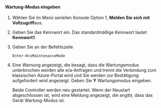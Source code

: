 <!--author=SharS last changed: 12/01/15-->

#### <a name="to-enter-maintenance-mode"></a>Wartung-Modus eingeben

1. Wählen Sie im Menü seriellen Konsole Option 1, **Melden Sie sich mit Vollzugriff**aus.

2. Geben Sie das Kennwort ein. Das standardmäßige Kennwort lautet **Kennwort1**.

3. Geben Sie an der Befehlszeile

     `Enter-HcsMaintenanceMode`

4. Eine Warnung angezeigt, die besagt, dass die Wartungsmodus unterbrochen werden alle e/a-Anfragen und trennt die Verbindung zum klassischen Azure-Portal wird und Sie werden zur Bestätigung aufgefordert wird angezeigt. Geben Sie **Y** Wartungsmodus eingeben.

    Beide Controller werden neu gestartet. Wenn der Neustart abgeschlossen ist, wird eine Meldung angezeigt, die angibt, dass das Gerät Wartung-Modus ist.
